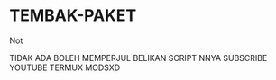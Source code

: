 # TEMBAK-PAKET
Not 

TIDAK ADA BOLEH MEMPERJUL BELIKAN SCRIPT NNYA
SUBSCRIBE YOUTUBE TERMUX MODSXD 
